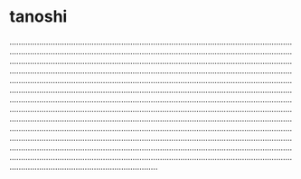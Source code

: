# tanoshi
.............................................................................................................................................................................................................................................................................................................................................................................................................................................................................................................................................................................................................................................................................................................................................................................................................................................................................................................................................................................................................................................................................................................................................................................................................................................................................................................................................................................................................................................................................................................................................................................................................................................................................................................................................